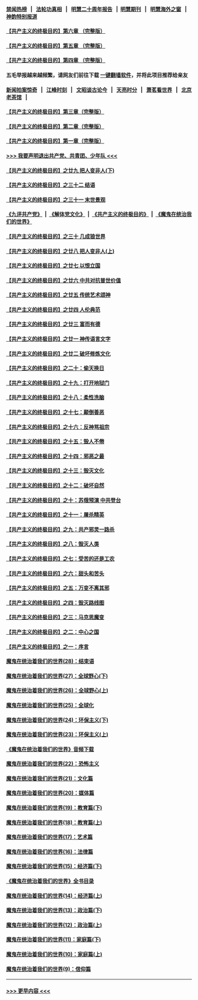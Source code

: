 #### [禁闻热榜](热点新闻.md?=0)  &nbsp;&nbsp;|&nbsp;&nbsp; [法轮功真相](https://github.com/gfw-breaker/truth/blob/master/README.md?=0) &nbsp;&nbsp;|&nbsp;&nbsp; [明慧二十周年报告](https://github.com/gfw-breaker/mh-reports/blob/master/README.md?=0) &nbsp;&nbsp;|&nbsp;&nbsp;[明慧期刊](https://github.com/gfw-breaker/mh-qikan) &nbsp;&nbsp;|&nbsp;&nbsp; [明慧海外之窗](https://github.com/gfw-breaker/mh-news/blob/master/README.md?=0) &nbsp;&nbsp;|&nbsp;&nbsp; [神韵特别报道](https://github.com/gfw-breaker/mh-news/blob/master/shenyun.md?=0)
#### [【共产主义的终极目的】第六章 （完整版）](../pages/nsc422/n11428913.md?t=03061503) 
#### [【共产主义的终极目的】第五章 （完整版）](../pages/nsc422/n11428912.md?t=03061503) 
#### [【共产主义的终极目的】第四章 （完整版）](../pages/nsc422/n11428907.md?t=03061503) 
#### 五毛举报越来越频繁，请网友们前往下载 [一键翻墙软件](https://github.com/gfw-breaker/ssr-accounts)，并将此项目推荐给亲友
#### [新闻拍案惊奇](https://github.com/gfw-breaker/banned-news/blob/master/pages/link4.md) &nbsp;&nbsp;|&nbsp;&nbsp; [江峰时刻](https://github.com/gfw-breaker/banned-news/blob/master/pages/link4.md) &nbsp;&nbsp;|&nbsp;&nbsp; [文昭谈古论今](https://github.com/gfw-breaker/banned-news/blob/master/pages/link4.md) &nbsp;&nbsp;|&nbsp;&nbsp; [天亮时分](https://github.com/gfw-breaker/banned-news/blob/master/pages/link4.md) &nbsp;&nbsp;|&nbsp;&nbsp; [萧茗看世界](https://github.com/gfw-breaker/banned-news/blob/master/pages/link4.md) &nbsp;&nbsp;|&nbsp;&nbsp; [北京老茶馆](https://github.com/gfw-breaker/banned-news/blob/master/pages/link4.md) &nbsp;&nbsp;|&nbsp;&nbsp; 
#### [【共产主义的终极目的】第三章（完整版）](../pages/nsc422/n11428848.md?t=03061503) 
#### [【共产主义的终极目的】第二章（完整版）](../pages/nsc422/n11428831.md?t=03061503) 
#### [【共产主义的终极目的】第一章（完整版）](../pages/nsc422/n11417651.md?t=03061503) 
#### [>>> 我要声明退出共产党、共青团、少年队 <<<](https://github.com/begood0513/goodnews/blob/master/quit/letter.md) 
#### [【共产主义的终极目的】之廿九 把人变非人(下)](../pages/nsc422/n11344140.md?t=03061503) 
#### [【共产主义的终极目的】之三十二 结语](../pages/nsc422/n11360535.md?t=03061503) 
#### [【共产主义的终极目的】之三十一 末世景观](../pages/nsc422/n11351129.md?t=03061503) 
#### [《九评共产党》](https://github.com/begood0513/9ping.md/blob/master/README.md) &nbsp;|&nbsp; [《解体党文化》](../../../../jtdwh.md/blob/master/README.md)  &nbsp;|&nbsp; [《共产主义的终极目的》](../../../../gczydzjmd.md/blob/master/README.md) &nbsp;|&nbsp; [《魔鬼在统治我们的世界》](../../../../mgztzwmdsj.md/blob/master/README.md) 
#### [【共产主义的终极目的】之三十 几成狼世界](../pages/nsc422/n11348280.md?t=03061503) 
#### [【共产主义的终极目的】之廿八 把人变非人(上)](../pages/nsc422/n11340492.md?t=03061503) 
#### [【共产主义的终极目的】之廿七 以恨立国](../pages/nsc422/n11336944.md?t=03061503) 
#### [【共产主义的终极目的】之廿六 中共对抗普世价值](../pages/nsc422/n11324785.md?t=03061503) 
#### [【共产主义的终极目的】之廿五 传统艺术颂神](../pages/nsc422/n11296396.md?t=03061503) 
#### [【共产主义的终极目的】之廿四 人伦典范](../pages/nsc422/n11296397.md?t=03061503) 
#### [【共产主义的终极目的】之廿三 富而有德](../pages/nsc422/n11283598.md?t=03061503) 
#### [【共产主义的终极目的】之廿一 神传语言文字](../pages/nsc422/n11263265.md?t=03061503) 
#### [【共产主义的终极目的】之廿二 破坏修炼文化](../pages/nsc422/n11245728.md?t=03061503) 
#### [【共产主义的终极目的】之二十：偷天换日](../pages/nsc422/n11238846.md?t=03061503) 
#### [【共产主义的终极目的】之十九：打开地狱门](../pages/nsc422/n11206376.md?t=03061503) 
#### [【共产主义的终极目的】之十八：柔性洗脑](../pages/nsc422/n11199994.md?t=03061503) 
#### [【共产主义的终极目的】之十七：颠倒善恶](../pages/nsc422/n11179782.md?t=03061503) 
#### [【共产主义的终极目的】之十六：反神骂祖宗](../pages/nsc422/n11166798.md?t=03061503) 
#### [【共产主义的终极目的】之十五：毁人不倦](../pages/nsc422/n11166792.md?t=03061503) 
#### [【共产主义的终极目的】之十四：邪恶之最](../pages/nsc422/n11150249.md?t=03061503) 
#### [【共产主义的终极目的】之十三：毁灭文化](../pages/nsc422/n11135227.md?t=03061503) 
#### [【共产主义的终极目的】之十二：破坏自然](../pages/nsc422/n11135214.md?t=03061503) 
#### [【共产主义的终极目的】之十：苏俄预演 中共登台](../pages/nsc422/n11118424.md?t=03061503) 
#### [【共产主义的终极目的】之十一：屠杀精英](../pages/nsc422/n11118442.md?t=03061503) 
#### [【共产主义的终极目的】之九：共产邪灵一路杀](../pages/nsc422/n11114139.md?t=03061503) 
#### [【共产主义的终极目的】之八：毁灭人类](../pages/nsc422/n11108503.md?t=03061503) 
#### [【共产主义的终极目的】之七：受苦的还是工农](../pages/nsc422/n11101809.md?t=03061503) 
#### [【共产主义的终极目的】之六：甜头和苦头](../pages/nsc422/n11096971.md?t=03061503) 
#### [【共产主义的终极目的】之五：万变不离其邪](../pages/nsc422/n11091285.md?t=03061503) 
#### [【共产主义的终极目的】之四：毁灭路线图](../pages/nsc422/n11086284.md?t=03061503) 
#### [【共产主义的终极目的】之三：马克思魔变](../pages/nsc422/n11061941.md?t=03061503) 
#### [【共产主义的终极目的】之二：中心之国](../pages/nsc422/n11047728.md?t=03061503) 
#### [【共产主义的终极目的】之一：序言](../pages/nsc422/n11086077.md?t=03061503) 
#### [魔鬼在统治着我们的世界(28)：结束语](../pages/nsc422/n10936246.md?t=03061503) 
#### [魔鬼在统治着我们的世界(27)：全球野心(下)](../pages/nsc422/n10928319.md?t=03061503) 
#### [魔鬼在统治着我们的世界(26)：全球野心(上)](../pages/nsc422/n10900318.md?t=03061503) 
#### [魔鬼在统治着我们的世界(25)：全球化](../pages/nsc422/n10788205.md?t=03061503) 
#### [魔鬼在统治着我们的世界(24)：环保主义(下)](../pages/nsc422/n10695307.md?t=03061503) 
#### [魔鬼在统治着我们的世界(23)：环保主义(上)](../pages/nsc422/n10688613.md?t=03061503) 
#### [《魔鬼在统治着我们的世界》音频下载](../pages/nsc422/n10635553.md?t=03061503) 
#### [魔鬼在统治着我们的世界(22)：恐怖主义](../pages/nsc422/n10614727.md?t=03061503) 
#### [魔鬼在统治着我们的世界(21)：文化篇](../pages/nsc422/n10597706.md?t=03061503) 
#### [魔鬼在统治着我们的世界(20)：媒体篇](../pages/nsc422/n10586579.md?t=03061503) 
#### [魔鬼在统治着我们的世界(19)：教育篇(下)](../pages/nsc422/n10564808.md?t=03061503) 
#### [魔鬼在统治着我们的世界(18)：教育篇(上)](../pages/nsc422/n10526970.md?t=03061503) 
#### [魔鬼在统治着我们的世界(17)：艺术篇](../pages/nsc422/n10499093.md?t=03061503) 
#### [魔鬼在统治着我们的世界(16)：法律篇](../pages/nsc422/n10485969.md?t=03061503) 
#### [魔鬼在统治着我们的世界(15)：经济篇(下)](../pages/nsc422/n10469975.md?t=03061503) 
#### [《魔鬼在统治着我们的世界》全书目录](../pages/nsc422/n10464261.md?t=03061503) 
#### [魔鬼在统治着我们的世界(14)：经济篇(上)](../pages/nsc422/n10457370.md?t=03061503) 
#### [魔鬼在统治着我们的世界(13)：政治篇(下)](../pages/nsc422/n10448270.md?t=03061503) 
#### [魔鬼在统治着我们的世界(12)：政治篇(上)](../pages/nsc422/n10444576.md?t=03061503) 
#### [魔鬼在统治着我们的世界(11)：家庭篇(下)](../pages/nsc422/n10440961.md?t=03061503) 
#### [魔鬼在统治着我们的世界(10)：家庭篇(上)](../pages/nsc422/n10435448.md?t=03061503) 
#### [魔鬼在统治着我们的世界(9)：信仰篇](../pages/nsc422/n10432159.md?t=03061503) 

----
#### [ >>> 更早内容 <<< ](../indexes/nsc422-earlier.md)
